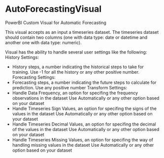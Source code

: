 # AutoForecastingVisual
PowerBI Custom Visual for Automatic Forecasting

This visual accepts as an input a timeseries dataset.
The timeseries dataset should contain two columns (one with data type: date or datetime and another one with data type: numeric).

Visual has the ability to handle several user settings like the following:
History Settings:
  - History steps, a number indicating the historical steps to take for training.
    Use -1 for all the history or any other positive number.
Forecasting Settings:
  - Forecasting steps, a number indicating the future steps to calculate for prediction.
    Use any positive number
Transform Settings:
  - Handle Data Frequency, an option for specifing the frequency observations in the dataset
    Use Automatically or any other option based on your dataset
  - Handle Timeseries Sign Values,  an option for specifing the signs of the values in the dataset
    Use Automatically or any other option based on your dataset
  - Handle Timeseries Decimal Values,  an option for specifing the decimal of the values in the dataset
    Use Automatically or any other option based on your dataset
  - Handle Timeseries Missing Values, an option for specifing the way of handling missing values in the dataset
    Use Automatically or any other option based on your dataset
